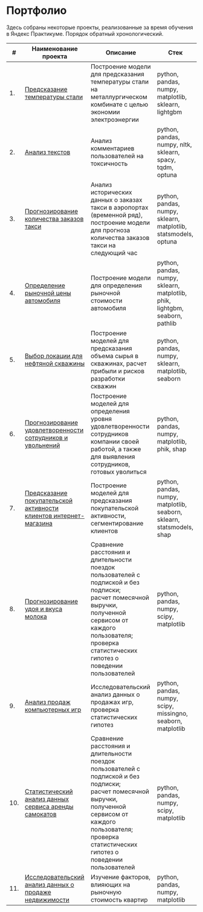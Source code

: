 # Портфолио

Здесь собраны некоторые проекты, реализованные за время обучения в Яндекс Практикуме. Порядок обратный хронологический.

| #    | Наименование проекта                | Описание                                                     | Стек                                                         |
| ---- | ------------------------------------------------------------ | ------------------------------------------------------------ | ------------------------------------------------------------ |
| 1.   | [Предсказание температуры стали](https://github.com/Baranova-Tanya/Practicum_projects/tree/main/steel_temperature) | Построение модели для предсказания температуры стали на металлургическом комбинате с целью экономии электроэнергии | python, pandas, numpy, matplotlib, sklearn, lightgbm        |
| 2.   | [Анализ текстов](https://github.com/Baranova-Tanya/Practicum_projects/tree/main/toxic_comments) | Анализ комментариев пользователей на токсичность             | python, pandas, numpy, nltk, sklearn, spacy, tqdm, optuna |
| 3. | [Прогнозирование количества заказов такси](https://github.com/Baranova-Tanya/Practicum_projects/tree/main/taxi_orders) | Анализ исторических данных о заказах такси в аэропортах (временной ряд), построение модели для прогноза количества заказов такси на следующий час | python, pandas, numpy,  sklearn, matplotlib, statsmodels, optuna |
| 4. | [Определение рыночной цены автомобиля](https://github.com/Baranova-Tanya/Practicum_projects/tree/main/car_price) | Построение модели для определения рыночной стоимости автомобиля | python, pandas, numpy,  sklearn, matplotlib, phik, lightgbm, seaborn, pathlib |
| 5. | [Выбор локации для нефтяной скважины](https://github.com/Baranova-Tanya/Practicum_projects/tree/main/oil_location) | Построение моделей для предсказания объема сырья в скважинах, расчет прибыли и рисков разработки скважин | python, pandas, numpy,  sklearn, matplotlib, seaborn|
| 6. | [Прогнозирование удовлетворенности сотрудников и увольнений](https://github.com/Baranova-Tanya/Practicum_projects/tree/main/hr_dismissal) | Построение моделей для определения уровня удовлетворенности сотрудников компании своей работой, а также для выявления сотрудников, готовых уволиться | python, pandas, numpy, matplotlib, phik, shap |
| 7. | [Предсказание покупательской активности клиентов интернет-магазина](https://github.com/Baranova-Tanya/Practicum_projects/tree/main/clients_activity) | Построение моделей для предсказания покупательской активности, сегментирование клиентов | python, pandas, numpy, matplotlib, seaborn, sklearn, statsmodels, shap |
| 8.  | [Прогнозирование удоя и вкуса молока](https://github.com/Baranova-Tanya/Practicum_projects/tree/main/cow_farm) | Сравнение расстояния и длительности <br/>поездок пользователей с подпиской и без подписки; <br/>расчет помесячной выручки, полученной сервисом от каждого пользователя; <br/>проверка статистических гипотез о поведении пользователей | python, pandas, numpy, scipy, matplotlib |
| 9.   | [Анализ продаж компьютерных игр](https://github.com/Baranova-Tanya/Practicum_projects/tree/main/games_sales) | Исследовательский анализ данных о продажах игр, проверка статистических гипотез             | python, pandas, numpy, scipy, missingno, seaborn, matplotlib |
| 10.   | [Статистический анализ данных сервиса аренды самокатов](https://github.com/Baranova-Tanya/Practicum_projects/tree/main/scooters_rent) | Сравнение расстояния и длительности <br/>поездок пользователей с подпиской и без подписки; <br/>расчет помесячной выручки, полученной сервисом от каждого пользователя; <br/>проверка статистических гипотез о поведении пользователей | python, pandas, numpy, scipy, matplotlib |
| 11.   | [Исследовательский анализ данных о продаже недвижимости](https://github.com/Baranova-Tanya/Practicum_projects/tree/main/realty_price) | Изучение факторов, влияющих на рыночную стоимость квартир | python, pandas, numpy, matplotlib |
